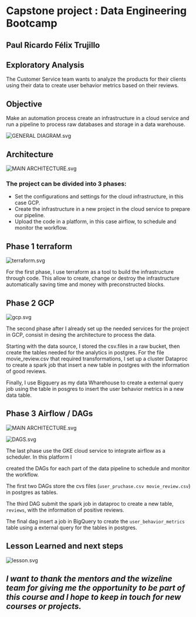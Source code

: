 # Capstone project : Data Engineering Bootcamp

## Paul Ricardo Félix Trujillo

## Exploratory Analysis

The Customer Service team wants to analyze the products for their clients using their data to create user behavior metrics based on their reviews.

## Objective

Make an automation process create an infrastructure in a cloud
service and run a pipeline to process raw databases and storage in a data warehouse.

![GENERAL DIAGRAM.svg](Capstone%20project%20Data%20Engineering%20Bootcamp%206086dc7bcba345fc9fa643fb05574103/GENERAL_DIAGRAM.svg)

## Architecture

![MAIN ARCHITECTURE.svg](Capstone%20project%20Data%20Engineering%20Bootcamp%206086dc7bcba345fc9fa643fb05574103/MAIN_ARCHITECTURE.svg)

### The project can be divided into 3 phases:

- Set the configurations and settings for the cloud infrastructure, in this case GCP.
- Create  the  infrastructure in a new project in the cloud service to prepare our pipeline.
- Upload the code in a platform, in this case airflow, to schedule and monitor the workflow.

## Phase 1 terraform

![terraform.svg](Capstone%20project%20Data%20Engineering%20Bootcamp%206086dc7bcba345fc9fa643fb05574103/terraform.svg)

For the first phase, I use terraform as a tool to build the infrastructure through code. This allow to create, change or destroy the infrastructure automatically saving time and money with preconstructed blocks.

## Phase 2 GCP

![gcp.svg](Capstone%20project%20Data%20Engineering%20Bootcamp%206086dc7bcba345fc9fa643fb05574103/gcp.svg)

The second phase after I already set up the needed services for the project in GCP, consist in desing the architecture to process the data.

Starting with the data source,  I stored the csv.files in a raw bucket, then create the tables needed for the analytics in postgres. For the file movie_review.csv that required transformations, I set up a cluster Dataproc to create a spark job that insert a new table in postgres with the information of good reviews.

Finally, I use Bigquery as my data Wharehouse  to create a external query job using the table in posgres to insert the user behavior metrics in a new data table.

## Phase 3 Airflow / DAGs

![MAIN ARCHITECTURE.svg](Capstone%20project%20Data%20Engineering%20Bootcamp%206086dc7bcba345fc9fa643fb05574103/MAIN_ARCHITECTURE%201.svg)

![DAGS.svg](Capstone%20project%20Data%20Engineering%20Bootcamp%206086dc7bcba345fc9fa643fb05574103/DAGS.svg)

The last phase use the GKE cloud service to integrate airflow as a scheduler. In this platform I

 created the DAGs for each part of the data pipeline to schedule and monitor the workflow.

The first two DAGs store the cvs files (`user_pruchase.csv movie_review.csv`) in postgres as tables.

The third DAG submit the spark job in dataproc to create a new table, `reviews`, with the information of  positive reviews.

The final dag insert a job in BigQuery to create the `user_behavior_metrics` table using a external query for the tables in postgres.

## Lesson Learned and next steps

![lesson.svg](Capstone%20project%20Data%20Engineering%20Bootcamp%206086dc7bcba345fc9fa643fb05574103/lesson.svg)

## *I want to thank the mentors and the wizeline team for giving me the opportunity to be part of this course and I hope to keep in touch for new courses or projects.*
